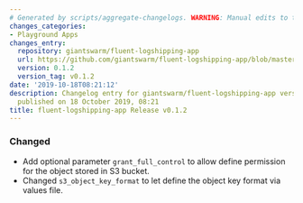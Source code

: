```yaml
---
# Generated by scripts/aggregate-changelogs. WARNING: Manual edits to this files will be overwritten.
changes_categories:
- Playground Apps
changes_entry:
  repository: giantswarm/fluent-logshipping-app
  url: https://github.com/giantswarm/fluent-logshipping-app/blob/master/CHANGELOG.md#v012
  version: 0.1.2
  version_tag: v0.1.2
date: '2019-10-18T08:21:12'
description: Changelog entry for giantswarm/fluent-logshipping-app version 0.1.2,
  published on 18 October 2019, 08:21
title: fluent-logshipping-app Release v0.1.2
---
```


### Changed
- Add optional parameter `grant_full_control` to allow define permission for the object stored in S3 bucket.
- Changed `s3_object_key_format` to let define the object key format via values file.
